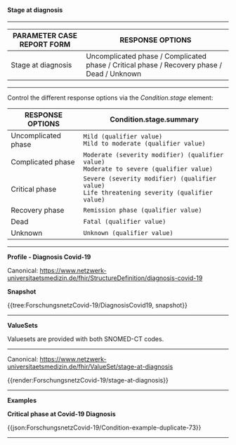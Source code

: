 #### Stage at diagnosis

---

| PARAMETER CASE REPORT FORM | RESPONSE OPTIONS |
|--------------|-----------|
| Stage at diagnosis | Uncomplicated phase / Complicated phase / Critical phase / Recovery phase / Dead / Unknown | 

---

Control the different response options via the *Condition.stage* element:

| RESPONSE OPTIONS | Condition.stage.summary |
|--------------|-----------|
| Uncomplicated phase | `Mild (qualifier value)`<br>`Mild to moderate (qualifier value)` |
| Complicated phase | `Moderate (severity modifier) (qualifier value)`<br>`Moderate to severe (qualifier value)` |
| Critical phase | `Severe (severity modifier) (qualifier value)`<br>`Life threatening severity (qualifier value)` |
| Recovery phase | `Remission phase (qualifier value)` | 
| Dead | `Fatal (qualifier value)` | 
| Unknown | `Unknown (qualifier value)` | 

---

**Profile - Diagnosis Covid-19**

Canonical: https://www.netzwerk-universitaetsmedizin.de/fhir/StructureDefinition/diagnosis-covid-19

**Snapshot**

{{tree:ForschungsnetzCovid-19/DiagnosisCovid19, snapshot}}

---

**ValueSets**

Valuesets are provided with both SNOMED-CT codes.

---

Canonical: https://www.netzwerk-universitaetsmedizin.de/fhir/ValueSet/stage-at-diagnosis

{{render:ForschungsnetzCovid-19/stage-at-diagnosis}}

---

**Examples**

**Critical phase at Covid-19 Diagnosis**
<br>

{{json:ForschungsnetzCovid-19/Condition-example-duplicate-73}} 

---
